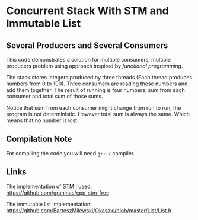 # Concurrent Stack With STM and Immutable List #

## Several Producers and Several Consumers ##

This code demonstrates a solution for multiple consumers, multiple producers
problem using approach inspired by *functional programming*.

The stack stores integers produced by three threads (Each thread produces
    numbers from 0 to 100). Three consumers are reading these
numbers and add them together. The result of running is four numbers: sum from
each consumer and total sum of those sums.

Notice that sum from each consumer might change from run to run, the program is
not deterministic. However total sum is always the same. Which means that no
number is lost.

## Compilation Note ##

For compiling the code you will need `g++-7` compiler.

## Links ##

The implementation of STM I used: https://github.com/graninas/cpp_stm_free

The immutable list implementation:
https://github.com/BartoszMilewski/Okasaki/blob/master/List/List.h
